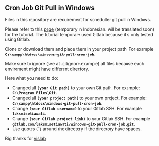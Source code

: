 ## Cron Job Git Pull in Windows

Files in this repository are requirement for scheduller git pull in Windows. 

Please refer to this [page](https://medium.com/@laksmise/cron-job-git-pull-in-windows-1ca5dedfd7f3) (temporary in Indonesian. will be translated soon) for the tutorial. The tutorial temporary used Gitlab because it's only tested using Gitlab.

Clone or download them and place them in your project path. For example **`C:\xampp\htdocs\windows-git-pull-cron-job`**.

Make sure to ignore (see at .gitignore.example) all files because each enviroment might have different directory.

Here what you need to do:
* Changed all **`(your Git path)`** to your own Git path. For example: **`C:\Program Files\Git`**. 
* Changed all **`(your project path)`** to your own project. For example: **`C:\xampp\htdocs\windows-git-pull-cron-job`**. 
* Change **`(your Gitlab username)`** to your Gitlab SSH. For example **`laksmisetiawati`**.
* Change **`(your Gitlab project link)`** to your Gitlab SSH. For example **`gitlab.com/laksmisetiawati/windows-git-pull-cron-job.git`**.
* Use quotes (") around the directory if the directory have spaces.

Big thanks for [vislab](http://www.vislab.net/resources/automatic-git-polling-on-windows)
